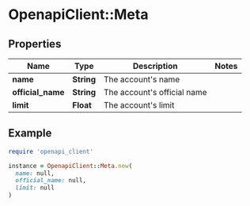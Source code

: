 # OpenapiClient::Meta

## Properties

| Name | Type | Description | Notes |
| ---- | ---- | ----------- | ----- |
| **name** | **String** | The account&#39;s name |  |
| **official_name** | **String** | The account&#39;s official name |  |
| **limit** | **Float** | The account&#39;s limit |  |

## Example

```ruby
require 'openapi_client'

instance = OpenapiClient::Meta.new(
  name: null,
  official_name: null,
  limit: null
)
```

